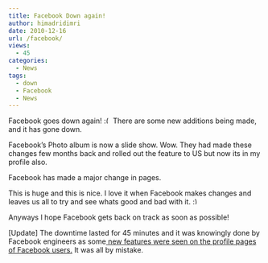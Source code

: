 ```yaml
---
title: Facebook Down again!
author: himadridimri
date: 2010-12-16
url: /facebook/
views:
  - 45
categories:
  - News
tags:
  - down
  - Facebook
  - News
---
```

Facebook goes down again! <img src="http://devilsworkshop.org/wp-includes/images/smilies/frownie.png" alt=":(" class="wp-smiley" style="height: 1em; max-height: 1em;" /> There are some new additions being made, and it has gone down.

Facebook&#8217;s Photo album is now a slide show. Wow. They had made these changes few months back and rolled out the feature to US but now its in my profile also.

Facebook has made a major change in pages.

This is huge and this is nice. I love it when Facebook makes changes and leaves us all to try and see whats good and bad with it. <img src="http://devilsworkshop.org/wp-includes/images/smilies/simple-smile.png" alt=":)" class="wp-smiley" style="height: 1em; max-height: 1em;" />

Anyways I hope Facebook gets back on track as soon as possible!

[Update] The downtime lasted for 45 minutes and it was knowingly done by Facebook engineers as some<a href="http://facebook-working-on-4-new-features" onclick="_gaq.push(['_trackEvent','download','http://facebook-working-on-4-new-features']);" > new features were seen on the profile pages of Facebook users.</a> It was all by mistake.
